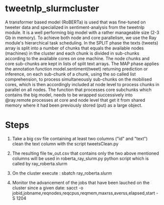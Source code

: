 # tweetnlp_slurmcluster
A transformer based model (RoBERTa) is used that was fine-tuned on tweeter data and specialized in sentiment-analysis from the tweetnlp module. It is a well performing big model with a rather manageable size (2-3 Gb in memory).
To achieve both node and core parallelism, we use the Ray module's hierarchical task scheduling.
In the SPLIT phase the texts (tweets) array is split into a number of chunks that equals the available nodes (machines) in the cluster and each chunk is divided in sub-chunks according to the available cores on one machine. The node chunks and core sub-chunks are kept in lists of split text arrays.
The MAP phase applies the annotation function model.sentiment(tweet) returning prediction or inference, on each sub-chunk of a chunk, using the so called list comprehension, to process simultaneously sub-chunks on the mobilised cores, which is then accordingly included at node level to process chunks in parallel on all nodes.
The function that processes core subchunks which contains the big model, needs to be wrapped successively into @ray.remote processes at core and node level that get it from shared memory where it had been previously stored (put) as a large object. 

# Steps

1. Take a big csv file containing at least two columns ("id" and "text") clean the text column with the script tweetsClean.py

2. The resulting file tw_out.csv that contains only the two above mentioned columns will be used in roberta_ray_slurm.py python script which is called by ray_roberta.slurm

3. On the cluster execute : sbatch ray_roberta.slurm

4. Monitor the advancement of the jobs that have been lauched on the cluster since a given date:
   sacct -o jobid,jobname,reqnodes,reqcpus,reqmem,maxrss,averss,elapsed,start  -S 1204 
